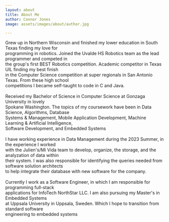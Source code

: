 ```yaml
---
layout: about
title: About Me
author: Connor Jones
image: assets/images/about/author.jpg

---
```


Grew up in Northern Wisconsin and finished my lower education in South Texas finding my love for<br>
programming in robotics. Joined the Uvalde HS Robotics team as the lead programmer and competed in<br>
the group's first BEST Robotics competition. Academic competitor in Texas UIL finding my best finish<br>
in the Computer Science competition at super regionals in San Antonio Texas. From these high school<br>
competitions I became self-taught to code in C and Java.<br>
<br>
Received my Bachelor of Science in Computer Science at Gonzaga University in lovely<br>
Spokane Washington. The topics of my coursework have been in Data Science, Algorithms, Database<br>
Systems & Management, Mobile Application Development, Machine Learning & Artificial Intelligence, <br>
Software Development, and Embedded Systems<br>
<br>
I have working experience in Data Management during the 2023 Summer, in the experience I worked<br>
with the Julien's/Mi Vida team to develop, organize, the storage, and the analyzation of data within<br>
their system. I was also responsible for identifying the queries needed from software solution architects<br>
to help integrate their database with new software for the company.<br>
<br>
Currently I work as a Software Engineer, in which I am responsible for programming full-stack<br>
applications for InfoTech NorthStar LLC. I am also pursuing my Master's in Embedded Systems<br>
at Uppsala University in Uppsala, Sweden. Which I hope to transition from standard software<br>
engineering to embedded systems<br>